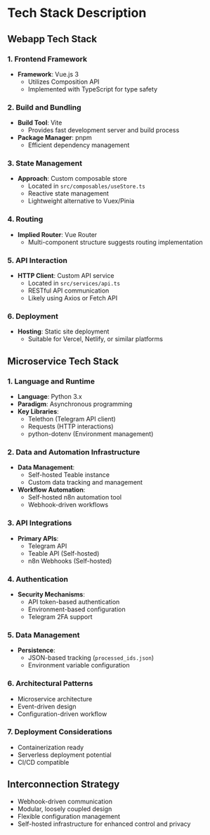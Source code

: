 # Tech Stack Description

## Webapp Tech Stack

### 1. Frontend Framework
- **Framework**: Vue.js 3
  - Utilizes Composition API
  - Implemented with TypeScript for type safety

### 2. Build and Bundling
- **Build Tool**: Vite
  - Provides fast development server and build process
- **Package Manager**: pnpm
  - Efficient dependency management

### 3. State Management
- **Approach**: Custom composable store
  - Located in `src/composables/useStore.ts`
  - Reactive state management
  - Lightweight alternative to Vuex/Pinia

### 4. Routing
- **Implied Router**: Vue Router
  - Multi-component structure suggests routing implementation

### 5. API Interaction
- **HTTP Client**: Custom API service
  - Located in `src/services/api.ts`
  - RESTful API communication
  - Likely using Axios or Fetch API

### 6. Deployment
- **Hosting**: Static site deployment
  - Suitable for Vercel, Netlify, or similar platforms

## Microservice Tech Stack

### 1. Language and Runtime
- **Language**: Python 3.x
- **Paradigm**: Asynchronous programming
- **Key Libraries**:
  - Telethon (Telegram API client)
  - Requests (HTTP interactions)
  - python-dotenv (Environment management)

### 2. Data and Automation Infrastructure
- **Data Management**: 
  - Self-hosted Teable instance
  - Custom data tracking and management
- **Workflow Automation**: 
  - Self-hosted n8n automation tool
  - Webhook-driven workflows

### 3. API Integrations
- **Primary APIs**:
  - Telegram API
  - Teable API (Self-hosted)
  - n8n Webhooks (Self-hosted)

### 4. Authentication
- **Security Mechanisms**:
  - API token-based authentication
  - Environment-based configuration
  - Telegram 2FA support

### 5. Data Management
- **Persistence**:
  - JSON-based tracking (`processed_ids.json`)
  - Environment variable configuration

### 6. Architectural Patterns
- Microservice architecture
- Event-driven design
- Configuration-driven workflow

### 7. Deployment Considerations
- Containerization ready
- Serverless deployment potential
- CI/CD compatible

## Interconnection Strategy
- Webhook-driven communication
- Modular, loosely coupled design
- Flexible configuration management
- Self-hosted infrastructure for enhanced control and privacy
